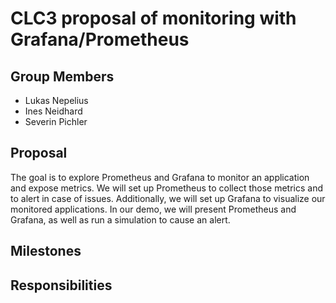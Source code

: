 # CLC3 proposal of monitoring with Grafana/Prometheus
## Group Members
* Lukas Nepelius
* Ines Neidhard
* Severin Pichler
## Proposal
The goal is to explore Prometheus and Grafana to monitor an application and expose metrics. We will set up Prometheus to collect those metrics and to alert in case of issues. Additionally, we will set up Grafana to visualize our monitored applications. In our demo, we will present Prometheus and Grafana, as well as run a simulation to cause an alert.
## Milestones
## Responsibilities
